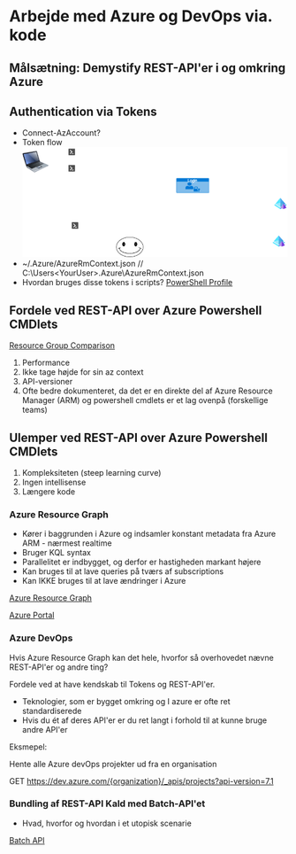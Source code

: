 # Arbejde med Azure og DevOps via. kode

## Målsætning: Demystify REST-API'er i og omkring Azure

## Authentication via Tokens

- Connect-AzAccount?
- Token flow ![Token Flow](PowerShellFlow.drawio.png)
- ~/.Azure/AzureRmContext.json // C:\Users\<YourUser>\.Azure\AzureRmContext.json
- Hvordan bruges disse tokens i scripts?
  [PowerShell Profile](../src/PSProfile.ps1)

## Fordele ved REST-API over Azure Powershell CMDlets

[Resource Group Comparison](../src/Get-ResourceGroupComparison.ps1)

1. Performance
2. Ikke tage højde for sin az context
3. API-versioner
4. Ofte bedre dokumenteret, da det er en direkte del af Azure Resource Manager (ARM) og powershell cmdlets er et lag ovenpå (forskellige teams)

## Ulemper ved REST-API over Azure Powershell CMDlets

1. Kompleksiteten (steep learning curve)
2. Ingen intellisense
3. Længere kode

### Azure Resource Graph

- Kører i baggrunden i Azure og indsamler konstant metadata fra Azure ARM - nærmest realtime
- Bruger KQL syntax
- Parallelitet er indbygget, og derfor er hastigheden markant højere
- Kan bruges til at lave queries på tværs af subscriptions
- Kan IKKE bruges til at lave ændringer i Azure

[Azure Resource Graph](../src/azureResourceGraph.ps1)

[Azure Portal](https://portal.azure.com/#view/HubsExtension/ArgQueryBlade)

### Azure DevOps

Hvis Azure Resource Graph kan det hele, hvorfor så overhovedet nævne REST-API'er og andre ting?

Fordele ved at have kendskab til Tokens og REST-API'er.

- Teknologier, som er bygget omkring og I azure er ofte ret standardiserede
- Hvis du ét af deres API'er er du ret langt i forhold til at kunne bruge andre API'er

Eksmepel:

Hente alle Azure devOps projekter ud fra en organisation

GET https://dev.azure.com/{organization}/_apis/projects?api-version=7.1

### Bundling af REST-API Kald med Batch-API'et

- Hvad, hvorfor og hvordan i et utopisk scenarie

[Batch API](../src/azureBatchAPI.ps1)
